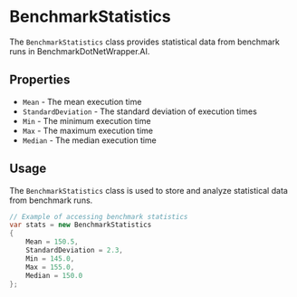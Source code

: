 # BenchmarkStatistics

The `BenchmarkStatistics` class provides statistical data from benchmark runs in BenchmarkDotNetWrapper.AI.

## Properties

- `Mean` - The mean execution time
- `StandardDeviation` - The standard deviation of execution times
- `Min` - The minimum execution time
- `Max` - The maximum execution time
- `Median` - The median execution time

## Usage

The `BenchmarkStatistics` class is used to store and analyze statistical data from benchmark runs.

```csharp
// Example of accessing benchmark statistics
var stats = new BenchmarkStatistics
{
    Mean = 150.5,
    StandardDeviation = 2.3,
    Min = 145.0,
    Max = 155.0,
    Median = 150.0
};
``` 